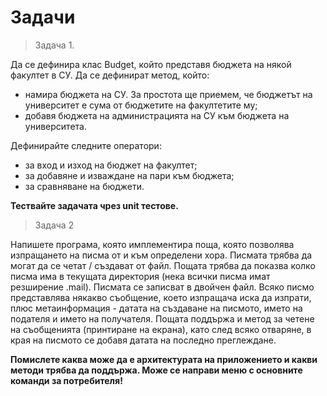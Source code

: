 # Задачи

> Задача 1.

Да се дефинира клас Budget, който представя бюджета на някой факултет в СУ. Да се дефинират метод, който:
- намира бюджета на СУ. За простота ще приемем, че бюджетът на университет е сума от бюджетите на факултетите му;
- добавя бюджета на администрацията на СУ към бюджета на
университета.

Дефинирайте следните оператори:
- за вход и изход на бюджет на факултет;
- за добавяне и изваждане на пари към бюджета;
- за сравняване на бюджети.

**Тествайте задачата чрез unit тестове.**

> Задача 2

Напишете програма, която имплементира поща, която позволява изпращането на писма от и към определени хора. Писмата трябва да могат да се четат / създават от файл. Пощата трябва да показва колко писма има в текущата директория (нека всички писма имат резширение .mail). Писмата се записват в двойчен файл. Всяко писмо представлява някакво съобщение, което изпращача иска да изпрати, плюс метаинформация - датата на създаване на писмото, името на подателя и името на получателя. Пощата поддържа и метод за четене на съобщенията (принтиране на екрана), като след всяко отваряне, в края на писмото се добавя датата на последно преглеждане.

**Помислете каква може да е архитектурата на приложението и какви методи трябва да поддържа. Може се направи меню с основните команди за потребителя!**